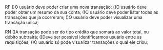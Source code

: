 RF
()O usuário deve poder criar uma nova transação;
()O usuário deve poder obter um resumo da sua conta;
()O usuário deve poder listar todas as transações que ja ocorreram;
()O usuário deve poder visualizar uma transação unica;

RN
()A transação pode ser do tipo crédito que somará ao valor total, ou débito subtrairá;
()Deve ser possível identificarmos usuário entre as requisições;
()O usuário só pode visualizar transações o qual ele criou;
